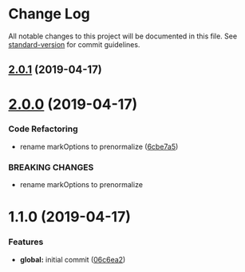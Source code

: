 # Change Log

All notable changes to this project will be documented in this file. See [standard-version](https://github.com/conventional-changelog/standard-version) for commit guidelines.

## [2.0.1](https://github.com/breadhead/denormalize/compare/v2.0.0...v2.0.1) (2019-04-17)



# [2.0.0](https://github.com/breadhead/denormalize/compare/v1.1.0...v2.0.0) (2019-04-17)


### Code Refactoring

* rename markOptions to prenormalize ([6cbe7a5](https://github.com/breadhead/denormalize/commit/6cbe7a5))


### BREAKING CHANGES

* rename markOptions to prenormalize



# 1.1.0 (2019-04-17)


### Features

* **global:** initial commit ([06c6ea2](https://github.com/breadhead/denormalize/commit/06c6ea2))
